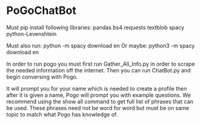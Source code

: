 # PoGoChatBot

Must pip install following libraries:
    pandas
    bs4
    requests
    textblob
    spacy
    python-Levenshtein

Must also run:
    python -m spacy download en
Or maybe:
    python3 -m spacy download en

In order to run pogo you must first run Gather_All_Info.py in order to scrape the needed information off the internet.
Then you can run ChatBot.py and begin conversing with Pogo.

It will prompt you for your name which is needed to create a profile then after it is given a name, Pogo will prompt you with example questions.
We recommend using the show all command to get full list of phrases that can be used.
These phrases need not be word for word but must be on same topic to match what Pogo has knowledge of.
